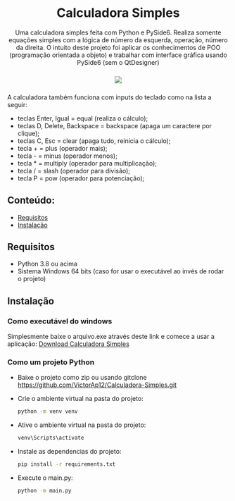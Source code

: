 <h1 align="center">Calculadora Simples</h1>

<div align="center">
Uma calculadora simples feita com Python e PySide6.
Realiza somente equações simples com a lógica de número da esquerda, operação, número da direita.
O intuito deste projeto foi aplicar os conhecimentos de POO (programação orientada a objeto) e trabalhar com interface gráfica usando PySide6 (sem o QtDesigner)
</div>

###

<div align="center">
<img src="https://github.com/VictorAp12/Calculadora-Simples/assets/148372228/b77e244d-4ae8-4205-ae3c-20684ba65c87" />
</div>

###
A calculadora também funciona com inputs do teclado como na lista a seguir:
- teclas Enter, Igual = equal (realiza o cálculo);
- teclas D, Delete, Backspace = backspace (apaga um caractere por clique);
- teclas C, Esc = clear (apaga tudo, reinicia o cálculo);
- tecla + = plus (operador mais);
- tecla - = minus (operador menos);
- tecla * = multiply (operador para multiplicação);
- tecla / = slash (operador para divisão);
- tecla P = pow (operador para potenciação);


## Conteúdo:
- [Requisitos](#requisitos)
- [Instalação](#instalacao)


## Requisitos
- Python 3.8 ou acima
- Sistema Windows 64 bits (caso for usar o executável ao invés de rodar o projeto)

## Instalação

  ### Como executável do windows

  Simplesmente baixe o arquivo.exe através deste link e comece a usar a aplicação: [Download Calculadora Simples](https://github.com/VictorAp12/Calculadora-Simples/blob/main/Calculadora%20Simples.exe)

  ### Como um projeto Python

  - Baixe o projeto como zip ou usando gitclone https://github.com/VictorAp12/Calculadora-Simples.git

  - Crie o ambiente virtual na pasta do projeto:
    ```bash
    python -m venv venv
    ```

  - Ative o ambiente virtual na pasta do projeto:
    ```bash
    venv\Scripts\activate
    ```

  - Instale as dependencias do projeto:
    ```bash
    pip install -r requirements.txt
    ```

  - Execute o main.py:
    ```bash
    python -m main.py
    ```
